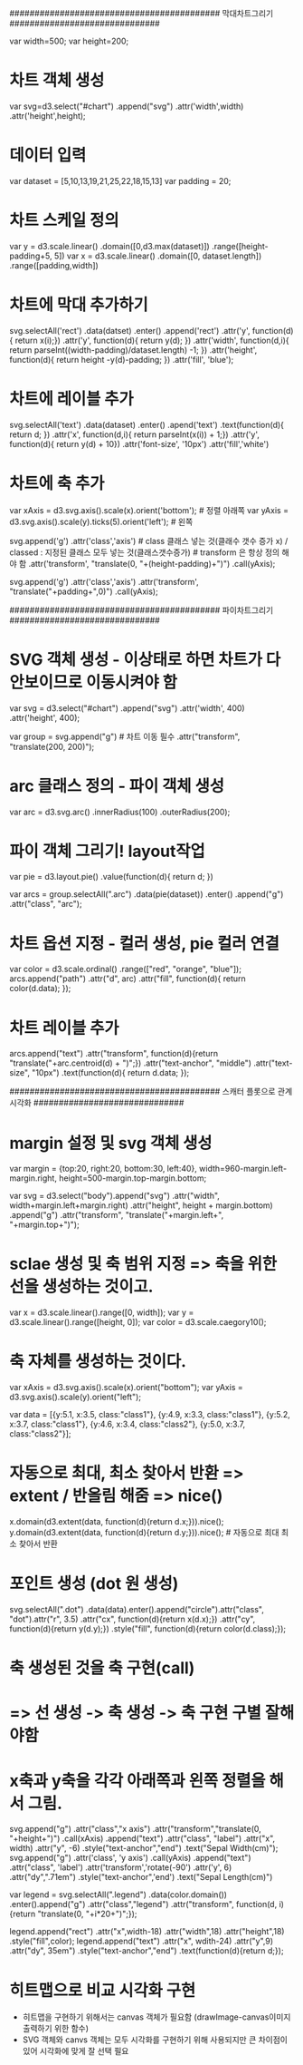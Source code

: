 ########################################## 막대차트그리기 ##############################

var width=500; var height=200;

# 차트 객체 생성
var svg=d3.select("#chart")
        .append("svg")
        .attr('width',width)
        .attr('height',height);
        
# 데이터 입력
var dataset = [5,10,13,19,21,25,22,18,15,13]
var padding = 20;

# 차트 스케일 정의
var y = d3.scale.linear()
                .domain([0,d3.max(dataset)])
                .range([height-padding+5, 5])
var x = d3.scale.linear()
                .domain([0, dataset.length])
                .range([padding,width])

# 차트에 막대 추가하기
svg.selectAll('rect')
        .data(datset)
        .enter()
        .append('rect')
        .attr('y', function(d){ return x(i);})
        .attr('y', function(d){ return y(d); })
        .attr('width', function(d,i){ return parseInt((width-padding)/dataset.length) -1; })
        .attr('height', function(d){ return height -y(d)-padding; })
        .attr('fill', 'blue');

# 차트에 레이블 추가
svg.selectAll('text')
        .data(dataset)
        .enter()
        .apend('text')
        .text(function(d){ return d; })
        .attr('x', function(d,i){ return parseInt(x(i)) + 1;})
        .attr('y', function(d){ return y(d) + 10})
        .attr('font-size', '10px')
        .attr('fill','white')

# 차트에 축 추가
var xAxis = d3.svg.axis().scale(x).orient('bottom'); # 정렬 아래쪽
var yAxis = d3.svg.axis().scale(y).ticks(5).orient('left'); # 왼쪽

svg.append('g')
        .attr('class','axis') # class 클래스 넣는 것(클래수 갯수 증가 x) / classed : 지정된 클래스 모두 넣는 것(클래스갯수증가)
        # transform 은 항상 정의 해야 함
        .attr('transform', "translate(0, "+(height-padding)+")")
        .call(yAxis);

svg.append('g')
        .attr('class','axis')
        .attr('transform', "translate("+padding+",0)")
        .call(yAxis);
        


########################################## 파이차트그리기 ##############################
# SVG 객체 생성 - 이상태로 하면 차트가 다안보이므로 이동시켜야 함
var svg = d3.select("#chart")
            .append("svg")
            .attr('width', 400)
            .attr('height', 400);
            
var group = svg.append("g") # 차트 이동 필수
                .attr("transform", "translate(200, 200)");

# arc 클래스 정의 - 파이 객체 생성
var arc = d3.svg.arc()
            .innerRadius(100)
            .outerRadius(200);
            
# 파이 객체 그리기! layout작업
var pie = d3.layout.pie()
            .value(function(d){
                return d;
            })
            
var arcs = group.selectAll(".arc")
                .data(pie(dataset))
                .enter()
                .append("g")
                .attr("class", "arc");
                
# 차트 옵션 지정 - 컬러 생성, pie 컬러 연결
var color = d3.scale.ordinal()
                    .range(["red", "orange", "blue"]);
arcs.append("path")
            .attr("d", arc)
            .attr("fill", function(d){ return color(d.data); });

# 차트 레이블 추가
arcs.append("text")
            .attr("transform", function(d){return "translate("+arc.centroid(d) + ")";})
            .attr("text-anchor", "middle")
            .attr("text-size", "10px")
            .text(function(d){ return d.data; });



########################################## 스캐터 플롯으로 관계 시각화 ##############################

# margin 설정 및 svg 객체 생성
var margin = {top:20, right:20, bottom:30, left:40},
            width=960-margin.left-margin.right,
            height=500-margin.top-margin.bottom;

var svg = d3.select("body").append("svg")
            .attr("width", width+margin.left+margin.right)
            .attr("height", height + margin.bottom)
            .append("g")
            .attr("transform", "translate("+margin.left+", "+margin.top+")");

# sclae 생성 및 축 범위 지정 => 축을 위한 선을 생성하는 것이고.
var x = d3.scale.linear().range([0, width]);
var y = d3.scale.linear().range([height, 0]);
var color = d3.scale.caegory10();

# 축 자체를 생성하는 것이다.
var xAxis = d3.svg.axis().scale(x).orient("bottom");
var yAxis = d3.svg.axis().scale(y).orient("left");

var data = [{y:5.1, x:3.5, class:"class1"}, 
            {y:4.9, x:3.3, class:"class1"},
            {y:5.2, x:3.7, class:"class1"},
            {y:4.6, x:3.4, class:"class2"},
            {y:5.0, x:3.7, class:"class2"}];

# 자동으로 최대, 최소 찾아서 반환 => extent / 반올림 해줌 => nice()
x.domain(d3.extent(data, function(d){return d.x;})).nice();
y.domain(d3.extent(data, function(d){return d.y;})).nice(); # 자동으로 최대 최소 찾아서 반환

# 포인트 생성 (dot 원 생성)
svg.selectAll(".dot")
            .data(data).enter().append("circle").attr("class", "dot").attr("r", 3.5)
            .attr("cx", function(d){return x(d.x);})
            .attr("cy", function(d){return y(d.y);})
            .style("fill", function(d){return color(d.class);});
            
# 축 생성된 것을 축 구현(call)  
# => 선 생성 -> 축 생성 -> 축 구현 구별 잘해야함
# x축과 y축을 각각 아래쪽과 왼쪽 정렬을 해서 그림.
svg.append("g")
        .attr("class","x axis")
        .attr("transform","translate(0, "+height+")")
        .call(xAxis)
        .append("text")
        .attr("class", "label")
        .attr("x", width)
        .attr("y", -6)
        .style("text-anchor","end")
        .text("Sepal Width(cm)");
svg.append("g")
        .attr('class', 'y axis')
        .call(yAxis)
        .append("text")
        .attr("class", 'label')
        .attr('transform','rotate(-90')
        .attr('y', 6)
        .attr("dy",".71em")
        .style("text-anchor",'end')
        .text("Sepal Length(cm)")

var legend = svg.selectAll(".legend")
                .data(color.domain())
                .enter().append("g")
                .attr("class","legend")
                .attr("transform", function(d, i){return "translate(0, "+i*20+")";});
                
legend.append("rect")
            .attr("x",width-18)
            .attr("width",18)
            .attr("height",18)
            .style("fill",color);
legend.append("text")
            .attr("x", wdith-24)
            .attr("y",9)
            .attr("dy", 35em")
            .style("text-anchor","end")
            .text(function(d){return d;});
            
# 히트맵으로 비교 시각화 구현
- 히트맵을 구현하기 위해서는 canvas 객체가 필요함 (drawImage-canvas이미지 출력하기 위한 함수)
- SVG 객체와 canvs 객체는 모두 시각화를 구현하기 위해 사용되지만 큰 차이점이 있어 시각화에 맞게 잘 선택 필요

